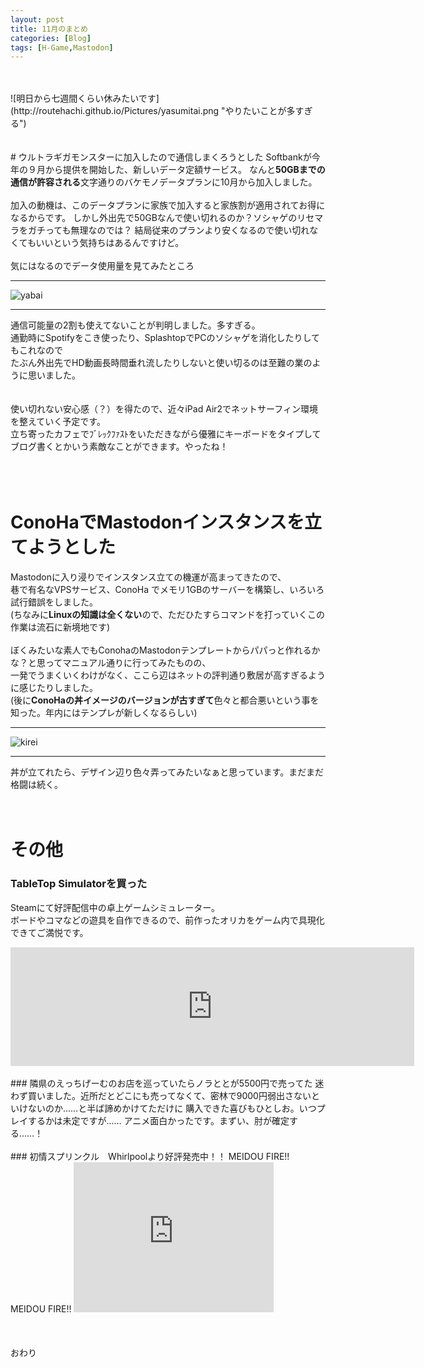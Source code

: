 ```yaml
---
layout: post
title: 11月のまとめ
categories: [Blog]
tags: [H-Game,Mastodon]
---
```

<br />
<br />
![明日から七週間くらい休みたいです](http://routehachi.github.io/Pictures/yasumitai.png "やりたいことが多すぎる")  
<br />
<br />
<br />
# ウルトラギガモンスターに加入したので通信しまくろうとした
Softbankが今年の９月から提供を開始した、新しいデータ定額サービス。  
なんと<b>50GBまでの通信が許容される</b>文字通りのバケモノデータプランに10月から加入しました。
<br />
<br />
加入の動機は、このデータプランに家族で加入すると家族割が適用されてお得になるからです。  
しかし外出先で50GBなんで使い切れるのか？ソシャゲのリセマラをガチっても無理なのでは？  
結局従来のプランより安くなるので使い切れなくてもいいという気持ちはあるんですけど。
<br />
<br />
気にはなるのでデータ使用量を見てみたところ

***
![yabai](http://routehachi.github.io/Pictures/clip_now_20171205_033538.png "yabai")  

***

通信可能量の2割も使えてないことが判明しました。多すぎる。  
通勤時にSpotifyをこき使ったり、SplashtopでPCのソシャゲを消化したりしてもこれなので  
たぶん外出先でHD動画長時間垂れ流したりしないと使い切るのは至難の業のように思いました。  
<br />
<br />
使い切れない安心感（？）を得たので、近々iPad Air2でネットサーフィン環境を整えていく予定です。  
立ち寄ったカフェでﾌﾞﾚｯｸﾌｧｽﾄをいただきながら優雅にキーボードをタイプしてブログ書くとかいう素敵なことができます。やったね！  
<br />
<br />
<br />
# ConoHaでMastodonインスタンスを立てようとした
Mastodonに入り浸りでインスタンス立ての機運が高まってきたので、  
巷で有名なVPSサービス、ConoHa でメモリ1GBのサーバーを構築し、いろいろ試行錯誤をしました。  
(ちなみに<b>Linuxの知識は全くない</b>ので、ただひたすらコマンドを打っていくこの作業は流石に新境地です)
<br />
<br />
ぼくみたいな素人でもConohaのMastodonテンプレートからパパっと作れるかな？と思ってマニュアル通りに行ってみたものの、  
一発でうまくいくわけがなく、ここら辺はネットの評判通り敷居が高すぎるように感じたりしました。  
(後に<b>ConoHaの丼イメージのバージョンが古すぎて</b>色々と都合悪いという事を知った。年内にはテンプレが新しくなるらしい)

***
![kirei](http://routehachi.github.io/Pictures/Inked_2017-11-2300.18.44_LI.jpg "見上げてごらん、夜空の星を")  

***

丼が立てれたら、デザイン辺り色々弄ってみたいなぁと思っています。まだまだ格闘は続く。
<br />
<br />
<br />
# その他
### TableTop Simulatorを買った
Steamにて好評配信中の卓上ゲームシミュレーター。  
ボードやコマなどの遊具を自作できるので、前作ったオリカをゲーム内で具現化できてご満悦です。  
<iframe src="http://store.steampowered.com/widget/286160/39685/" frameborder="0" width="646" height="190"></iframe>
<br />
<br />
### 隣県のえっちげーむのお店を巡っていたらノラととが5500円で売ってた
迷わず買いました。近所だとどこにも売ってなくて、密林で9000円弱出さないといけないのか……と半ば諦めかけてただけに  
購入できた喜びもひとしお。いつプレイするかは未定ですが……  
アニメ面白かったです。まずい、肘が確定する……！  
<br />
<br />
### 初情スプリンクル　Whirlpoolより好評発売中！！
MEIDOU FIRE!! MEIDOU FIRE!!  

<iframe width="320" height="240" src="https://www.youtube.com/embed/v_I-jMys33g" frameborder="0" gesture="media" allow="encrypted-media" allowfullscreen></iframe>  
<br />
<br />
<br />
<br />
おわり
